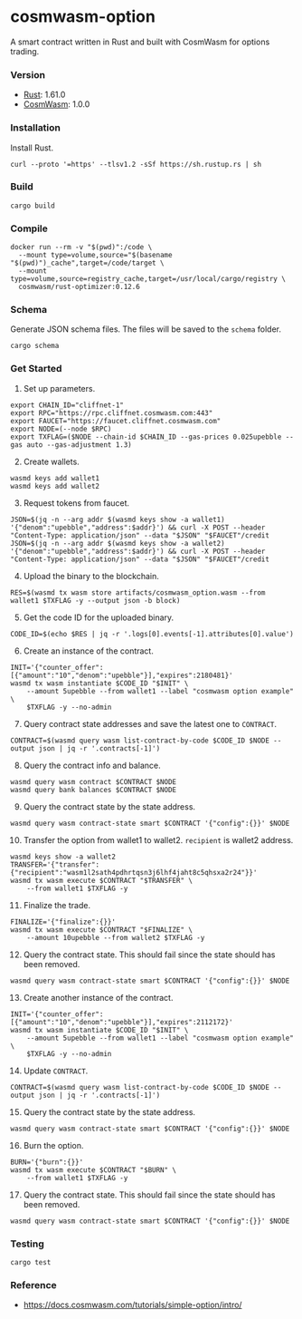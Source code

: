# cosmwasm-option
A smart contract written in Rust and built with CosmWasm for options trading.

### Version
- [Rust](https://www.rust-lang.org/): 1.61.0
- [CosmWasm](https://cosmwasm.com/): 1.0.0

### Installation
Install Rust.
```
curl --proto '=https' --tlsv1.2 -sSf https://sh.rustup.rs | sh
```

### Build
```
cargo build
```

### Compile
```
docker run --rm -v "$(pwd)":/code \
  --mount type=volume,source="$(basename "$(pwd)")_cache",target=/code/target \
  --mount type=volume,source=registry_cache,target=/usr/local/cargo/registry \
  cosmwasm/rust-optimizer:0.12.6
```

### Schema
Generate JSON schema files. The files will be saved to the `schema` folder.
```
cargo schema
```

### Get Started
1. Set up parameters.
```
export CHAIN_ID="cliffnet-1"
export RPC="https://rpc.cliffnet.cosmwasm.com:443"
export FAUCET="https://faucet.cliffnet.cosmwasm.com"
export NODE=(--node $RPC)
export TXFLAG=($NODE --chain-id $CHAIN_ID --gas-prices 0.025upebble --gas auto --gas-adjustment 1.3)
```

2. Create wallets.
```
wasmd keys add wallet1
wasmd keys add wallet2
```

3. Request tokens from faucet.
```
JSON=$(jq -n --arg addr $(wasmd keys show -a wallet1) '{"denom":"upebble","address":$addr}') && curl -X POST --header "Content-Type: application/json" --data "$JSON" "$FAUCET"/credit
JSON=$(jq -n --arg addr $(wasmd keys show -a wallet2) '{"denom":"upebble","address":$addr}') && curl -X POST --header "Content-Type: application/json" --data "$JSON" "$FAUCET"/credit
```

4. Upload the binary to the blockchain.
```
RES=$(wasmd tx wasm store artifacts/cosmwasm_option.wasm --from wallet1 $TXFLAG -y --output json -b block)
```

5. Get the code ID for the uploaded binary.
```
CODE_ID=$(echo $RES | jq -r '.logs[0].events[-1].attributes[0].value')
```

6. Create an instance of the contract.
```
INIT='{"counter_offer":[{"amount":"10","denom":"upebble"}],"expires":2180481}'
wasmd tx wasm instantiate $CODE_ID "$INIT" \
    --amount 5upebble --from wallet1 --label "cosmwasm option example" \
    $TXFLAG -y --no-admin
```

7. Query contract state addresses and save the latest one to `CONTRACT`.
```
CONTRACT=$(wasmd query wasm list-contract-by-code $CODE_ID $NODE --output json | jq -r '.contracts[-1]')
```

8. Query the contract info and balance.
```
wasmd query wasm contract $CONTRACT $NODE
wasmd query bank balances $CONTRACT $NODE
```

9. Query the contract state by the state address.
```
wasmd query wasm contract-state smart $CONTRACT '{"config":{}}' $NODE
```

10. Transfer the option from wallet1 to wallet2. `recipient` is wallet2 address.
```
wasmd keys show -a wallet2
TRANSFER='{"transfer":{"recipient":"wasm1l2sath4pdhrtqsn3j6lhf4jaht8c5qhsxa2r24"}}'
wasmd tx wasm execute $CONTRACT "$TRANSFER" \
    --from wallet1 $TXFLAG -y
```

11. Finalize the trade.
```
FINALIZE='{"finalize":{}}'
wasmd tx wasm execute $CONTRACT "$FINALIZE" \
    --amount 10upebble --from wallet2 $TXFLAG -y
```

12. Query the contract state. This should fail since the state should has been removed.
```
wasmd query wasm contract-state smart $CONTRACT '{"config":{}}' $NODE
```

13. Create another instance of the contract.
```
INIT='{"counter_offer":[{"amount":"10","denom":"upebble"}],"expires":2112172}'
wasmd tx wasm instantiate $CODE_ID "$INIT" \
    --amount 5upebble --from wallet1 --label "cosmwasm option example" \
    $TXFLAG -y --no-admin
```

14. Update `CONTRACT`.
```
CONTRACT=$(wasmd query wasm list-contract-by-code $CODE_ID $NODE --output json | jq -r '.contracts[-1]')
```

15. Query the contract state by the state address.
```
wasmd query wasm contract-state smart $CONTRACT '{"config":{}}' $NODE
```

16. Burn the option.
```
BURN='{"burn":{}}'
wasmd tx wasm execute $CONTRACT "$BURN" \
    --from wallet1 $TXFLAG -y
```

17. Query the contract state. This should fail since the state should has been removed.
```
wasmd query wasm contract-state smart $CONTRACT '{"config":{}}' $NODE
```

### Testing
```
cargo test
```

### Reference
- https://docs.cosmwasm.com/tutorials/simple-option/intro/